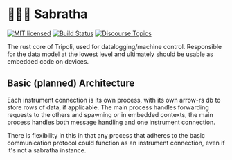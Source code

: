 # 🧜🏽‍♀️ Sabratha

[![MIT licensed](https://img.shields.io/badge/license-MIT-blue.svg)](LICENSE)
[![Build Status](https://github.com/osakared/sabratha/workflows/CI/badge.svg)](https://github.com/osakared/sabratha/actions?query=workflow%3ACI+branch%3Amain)
[![Discourse Topics](https://img.shields.io/discourse/topics?server=https%3A%2F%2Fsupport.tripoli.app)](https://support.tripoli.app)

The rust core of Tripoli, used for datalogging/machine control. Responsible for the data model at the lowest level and ultimately should be usable as embedded code on devices.

## Basic (planned) Architecture

Each instrument connection is its own process, with its own arrow-rs db to store rows of data, if applicable. The main process handles forwarding requests to the others and spawning or in embedded contexts, the main process handles both message handling and one instrument connection.

There is flexibility in this in that any process that adheres to the basic communication protocol could function as an instrument connection, even if it's not a sabratha instance.



